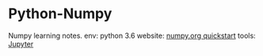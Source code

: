 # Python-Numpy
Numpy learning notes. 
env:
python 3.6
website:
[numpy.org quickstart](https://numpy.org/devdocs/user/quickstart.html)
tools:
[Jupyter](https://jupyter.org/)
